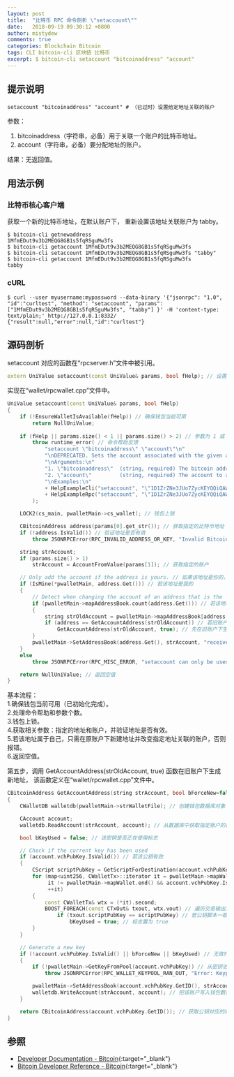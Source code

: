 ```yaml
---
layout: post
title:  "比特币 RPC 命令剖析 \"setaccount\""
date:   2018-09-19 09:30:12 +0800
author: mistydew
comments: true
categories: Blockchain Bitcoin
tags: CLI bitcoin-cli 区块链 比特币
excerpt: $ bitcoin-cli setaccount "bitcoinaddress" "account"
---
```

## 提示说明

```shell
setaccount "bitcoinaddress" "account" # （已过时）设置给定地址关联的账户
```

参数：
1. bitcoinaddress（字符串，必备）用于关联一个账户的比特币地址。
2. account（字符串，必备）要分配地址的账户。

结果：无返回值。

## 用法示例

### 比特币核心客户端

获取一个新的比特币地址，在默认账户下，
重新设置该地址关联账户为 tabby。

```shell
$ bitcoin-cli getnewaddress
1MfmEDut9v3b2MEQG8GB1s5fqRSguMw3fs
$ bitcoin-cli getaccount 1MfmEDut9v3b2MEQG8GB1s5fqRSguMw3fs
$ bitcoin-cli setaccount 1MfmEDut9v3b2MEQG8GB1s5fqRSguMw3fs "tabby"
$ bitcoin-cli getaccount 1MfmEDut9v3b2MEQG8GB1s5fqRSguMw3fs
tabby
```

### cURL

```shell
$ curl --user myusername:mypassword --data-binary '{"jsonrpc": "1.0", "id":"curltest", "method": "setaccount", "params": ["1MfmEDut9v3b2MEQG8GB1s5fqRSguMw3fs", "tabby"] }' -H 'content-type: text/plain;' http://127.0.0.1:8332/
{"result":null,"error":null,"id":"curltest"}
```

## 源码剖析
setaccount 对应的函数在“rpcserver.h”文件中被引用。

```cpp
extern UniValue setaccount(const UniValue& params, bool fHelp); // 设置地址关联账户
```

实现在“wallet/rpcwallet.cpp”文件中。

```cpp
UniValue setaccount(const UniValue& params, bool fHelp)
{
    if (!EnsureWalletIsAvailable(fHelp)) // 确保钱包当前可用
        return NullUniValue;
    
    if (fHelp || params.size() < 1 || params.size() > 2) // 参数为 1 或 2 个
        throw runtime_error( // 命令帮助反馈
            "setaccount \"bitcoinaddress\" \"account\"\n"
            "\nDEPRECATED. Sets the account associated with the given address.\n"
            "\nArguments:\n"
            "1. \"bitcoinaddress\"  (string, required) The bitcoin address to be associated with an account.\n"
            "2. \"account\"         (string, required) The account to assign the address to.\n"
            "\nExamples:\n"
            + HelpExampleCli("setaccount", "\"1D1ZrZNe3JUo7ZycKEYQQiQAWd9y54F4XZ\" \"tabby\"")
            + HelpExampleRpc("setaccount", "\"1D1ZrZNe3JUo7ZycKEYQQiQAWd9y54F4XZ\", \"tabby\"")
        );

    LOCK2(cs_main, pwalletMain->cs_wallet); // 钱包上锁

    CBitcoinAddress address(params[0].get_str()); // 获取指定的比特币地址
    if (!address.IsValid()) // 验证地址是否有效
        throw JSONRPCError(RPC_INVALID_ADDRESS_OR_KEY, "Invalid Bitcoin address");

    string strAccount;
    if (params.size() > 1)
        strAccount = AccountFromValue(params[1]); // 获取指定的账户

    // Only add the account if the address is yours. // 如果该地址是你的，只需添加账户
    if (IsMine(*pwalletMain, address.Get())) // 若该地址是我的
    {
        // Detect when changing the account of an address that is the 'unused current key' of another account: // 侦测到
        if (pwalletMain->mapAddressBook.count(address.Get())) // 若该地址在地址簿中
        {
            string strOldAccount = pwalletMain->mapAddressBook[address.Get()].name; // 获取地址关联的旧账户名
            if (address == GetAccountAddress(strOldAccount)) // 若旧账户关联的地址为指定地址
                GetAccountAddress(strOldAccount, true); // 先在旧账户下生成一个新地址
        }
        pwalletMain->SetAddressBook(address.Get(), strAccount, "receive"); // 再把该地址关联到指定账户
    }
    else
        throw JSONRPCError(RPC_MISC_ERROR, "setaccount can only be used with own address");

    return NullUniValue; // 返回空值
}
```

基本流程：<br>
1.确保钱包当前可用（已初始化完成）。<br>
2.处理命令帮助和参数个数。<br>
3.钱包上锁。<br>
4.获取相关参数：指定的地址和账户，并验证地址是否有效。<br>
5.若该地址属于自己，只需在原账户下新建地址并改变指定地址关联的账户，否则报错。<br>
6.返回空值。

第五步，调用 GetAccountAddress(strOldAccount, true) 函数在旧账户下生成新地址，
该函数定义在“wallet/rpcwallet.cpp”文件中。

```cpp
CBitcoinAddress GetAccountAddress(string strAccount, bool bForceNew=false)
{
    CWalletDB walletdb(pwalletMain->strWalletFile); // 创建钱包数据库对象

    CAccount account;
    walletdb.ReadAccount(strAccount, account); // 从数据库中获取指定账户的数据

    bool bKeyUsed = false; // 该密钥是否正在使用标志

    // Check if the current key has been used
    if (account.vchPubKey.IsValid()) // 若该公钥有效
    {
        CScript scriptPubKey = GetScriptForDestination(account.vchPubKey.GetID());
        for (map<uint256, CWalletTx>::iterator it = pwalletMain->mapWallet.begin();
             it != pwalletMain->mapWallet.end() && account.vchPubKey.IsValid();
             ++it)
        {
            const CWalletTx& wtx = (*it).second;
            BOOST_FOREACH(const CTxOut& txout, wtx.vout) // 遍历交易输出集
                if (txout.scriptPubKey == scriptPubKey) // 若公钥脚本一致
                    bKeyUsed = true; // 标志置为 true
        }
    }

    // Generate a new key
    if (!account.vchPubKey.IsValid() || bForceNew || bKeyUsed) // 无效时生成新密钥
    {
        if (!pwalletMain->GetKeyFromPool(account.vchPubKey)) // 从密钥池中获取一个密钥的公钥
            throw JSONRPCError(RPC_WALLET_KEYPOOL_RAN_OUT, "Error: Keypool ran out, please call keypoolrefill first");

        pwalletMain->SetAddressBook(account.vchPubKey.GetID(), strAccount, "receive"); // 设置地址簿
        walletdb.WriteAccount(strAccount, account); // 把该账户写入钱包数据库中
    }

    return CBitcoinAddress(account.vchPubKey.GetID()); // 获取公钥对应的索引并返回
}
```

## 参照

* [Developer Documentation - Bitcoin](https://bitcoin.org/en/developer-documentation){:target="_blank"}
* [Bitcoin Developer Reference - Bitcoin](https://bitcoin.org/en/developer-reference#setaccount){:target="_blank"}

